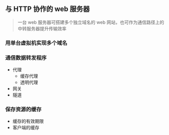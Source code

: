 ## 与 HTTP 协作的 web 服务器
> 一台 web 服务器可搭建多个独立域名的 web 网站，也可作为通信路径上的中转服务器提升传输效率
### 用单台虚拟机实现多个域名
### 通信数据转发程序
+ 代理
  - 缓存代理
  - 透明代理
+ 网关
+ 隧道
### 保存资源的缓存
+ 缓存的有效期限
+ 客户端的缓存
